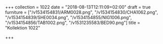+++
collection = 1022
date = "2018-08-13T12:11:09+02:00"
draft = true
furniture = ["/v1534154831/ARM0028.png", "/v1534154830/CHA1062.png", "/v1534154839/SHE0034.png", "/v1534154855/NIG1006.png", "/v1534154856/TAB1002.png", "/v1531235583/BED90.png"]
title = "Kollektion 1022"

+++
